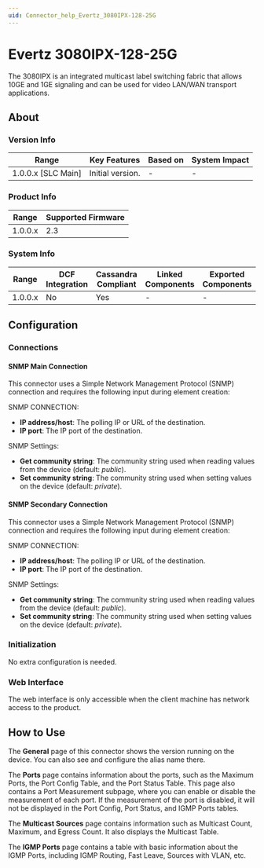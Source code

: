 ```yaml
---
uid: Connector_help_Evertz_3080IPX-128-25G
---
```


# Evertz 3080IPX-128-25G

The 3080IPX is an integrated multicast label switching fabric that allows 10GE and 1GE signaling and can be used for video LAN/WAN transport applications.

## About

### Version Info

| Range                | Key Features     | Based on     | System Impact     |
|----------------------|------------------|--------------|-------------------|
| 1.0.0.x [SLC Main]   | Initial version. | -            | -                 |

### Product Info

| Range     | Supported Firmware     |
|-----------|------------------------|
| 1.0.0.x   | 2.3                    |

### System Info

| Range     | DCF Integration     | Cassandra Compliant     | Linked Components     | Exported Components     |
|-----------|---------------------|-------------------------|-----------------------|-------------------------|
| 1.0.0.x   | No                  | Yes                     | -                     | -                       |

## Configuration

### Connections

#### SNMP Main Connection

This connector uses a Simple Network Management Protocol (SNMP) connection and requires the following input during element creation:

SNMP CONNECTION:

- **IP address/host**: The polling IP or URL of the destination.
- **IP port**: The IP port of the destination.

SNMP Settings:

- **Get community string**: The community string used when reading values from the device (default: *public*).
- **Set community string**: The community string used when setting values on the device (default: *private*).

#### SNMP Secondary Connection

This connector uses a Simple Network Management Protocol (SNMP) connection and requires the following input during element creation:

SNMP CONNECTION:

- **IP address/host**: The polling IP or URL of the destination.
- **IP port**: The IP port of the destination.

SNMP Settings:

- **Get community string**: The community string used when reading values from the device (default: *public*).
- **Set community string**: The community string used when setting values on the device (default: *private*).

### Initialization

No extra configuration is needed.

### Web Interface

The web interface is only accessible when the client machine has network access to the product.

## How to Use

The **General** page of this connector shows the version running on the device. You can also see and configure the alias name there.

The **Ports** page contains information about the ports, such as the Maximum Ports, the Port Config Table, and the Port Status Table. This page also contains a Port Measurement subpage, where you can enable or disable the measurement of each port. If the measurement of the port is disabled, it will not be displayed in the Port Config, Port Status, and IGMP Ports tables.

The **Multicast Sources** page contains information such as Multicast Count, Maximum, and Egress Count. It also displays the Multicast Table.

The **IGMP Ports** page contains a table with basic information about the IGMP Ports, including IGMP Routing, Fast Leave, Sources with VLAN, etc.
